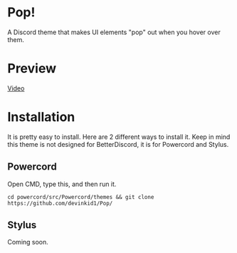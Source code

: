 # Pop!

A Discord theme that makes UI elements "pop" out when you hover over them.

# Preview

[Video](https://i.imgur.com/1fvOejU.mp4)

# Installation

It is pretty easy to install. Here are 2 different ways to install it.
Keep in mind this theme is not designed for BetterDiscord, it is for Powercord and Stylus.

## Powercord

Open CMD, type this, and then run it.
```
cd powercord/src/Powercord/themes && git clone https://github.com/devinkid1/Pop/
```

## Stylus

Coming soon.
